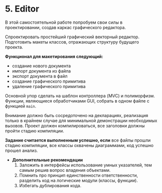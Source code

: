 # 5. Editor

В этой самостоятельной работе попробуем свои силы в проектировании, создав каркас графического редактора.

Спроектировать простейший графический векторный редактор. Подготовить макеты классов, отражающих структуру будущего проекта.

**Функционал для макетирования следующий:**

- создание нового документа
- импорт документа из файла
- экспорт документа в файл
- создание графического примитива
- удаление графического примитива

Основной упор сделать на шаблон контроллера (MVC) и полиморфизм. Функции, являющиеся обработчиками GUI, собрать в одном файле с функцией `main`.

Внимание должно быть сосредоточено на декларациях, реализация только в крайнем случае для минимальной демонстрации необходимых вызовов. Проект должен компилироваться, все заголовки должны пройти стадию компиляции.

**Задание считается выполненным успешно, если** все файлы прошли стадию компиляции, все классы охвачены диаграммами, код успешно прошел анализ.

- **Дополнительные рекомендации**
    1. Заложить в интерфейсы использование умных указателей, тем самым решив вопрос
    владения объектами.
    2. Помнить про принцип единственности ответственности, разделить код на логические
    модули (классы, функции).
    3. Избегать дублирования кода.
